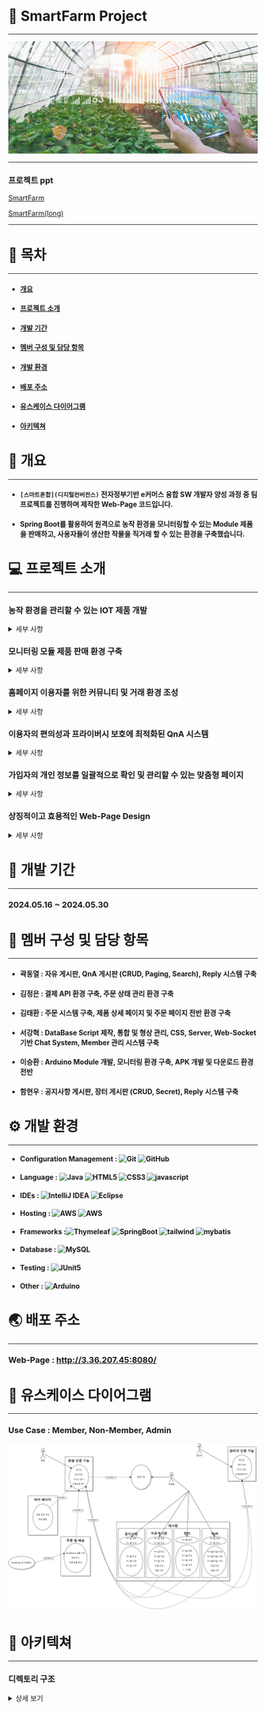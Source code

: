 # 🌿 SmartFarm Project
***
<img src="src/main/resources/static/img/mainImg.jpg" alt=""/>

***

### 프로젝트 ppt
[SmartFarm](/SmartFarm.pdf)

[SmartFarm(long)](/SmartFarm(long).pdf)

---

# 📑 목차
***
* #### [개요](#-개요)
* #### [프로젝트 소개](#-프로젝트-소개)
* #### [개발 기간](#-개발-기간)
* #### [멤버 구성 및 담당 항목](#-멤버-구성-및-담당-항목)
* #### [개발 환경](#-개발-환경)
* #### [배포 주소](#-배포-주소)
* #### [유스케이스 다이어그램](#-유스케이스-다이어그램)
* #### [아키텍쳐](#-아키텍쳐)


# 📒 개요
***
* #### `[스마트혼합](디지털컨버전스)` 전자정부기반 e커머스 융합 SW 개발자 양성 과정 중 팀 프로젝트를 진행하며 제작한 Web-Page 코드입니다.
* #### Spring Boot를 활용하여 원격으로 농작 환경을 모니터링할 수 있는 Module 제품을 판매하고, 사용자들이 생산한 작물을 직거래 할 수 있는 환경을 구축했습니다.


# 💻 프로젝트 소개
***
### 농작 환경을 관리할 수 있는 IOT 제품 개발
<details><summary> 세부 사항 </summary>

* 아두이노 보드를 기반으로 기초적인 IOT 기술을 접목하여 원격으로 농작 환경을 모니터링(온도, 습도, CCTV)할 수 있는 환경을 구축.


* 구매자에 한해 해당 항목들을 Web-Page 및 스마트폰 어플리케이션을 통해 확인할 수 있도록 연동 기능 지원.

</details>

### 모니터링 모듈 제품 판매 환경 구축
<details><summary> 세부 사항 </summary>

* SmartFarm Managing Module 제품을 구매할 수 있는 Web-Page 환경 구축.


* 제품을 구매한 이용자에 한정해 스마트폰 어플리케이션 다운로드 서비스 제공.


* 외부 API(KG이니시스)를 활용해 신용 카드 결제, 실시간 계좌 이체, 가상 계좌, 휴대폰 소액 결제 등의 다양한 결제 방식 지원.

</details>

### 홈페이지 이용자를 위한 커뮤니티 및 거래 환경 조성
<details><summary> 세부 사항 </summary>

* 농산, 원예 분야의 이용자들이 자유롭게 정보 및 의견을 교환할 수 있는 CRUD 기능 기반의 자유 게시판 환경 구축.


* 각 게시글의 ID에 종속되는 댓글 작성, 삭제 기능 구현.


* 직접 생산한 농산품을 카테고리 별로 분류해 사용자끼리 직접 거래할 수 있는 장터 게시판 환경 구축.


* 장터를 이용하는 구매자와 판매자 간에 원활한 소통을 보조하기 위한 Web-Socket 활용 1:1 비동기 Chat 기능 지원.

</details>

### 이용자의 편의성과 프라이버시 보호에 최적화된 QnA 시스템
<details><summary> 세부 사항 </summary>

* 제품 및 Web-Page 이용자의 문의사항에 관리자의 검증된 답변을 제공할 수 있는 게시판 환경 구축.


* 이용자의 정보 보호를 위한 비밀글 기능 지원.

</details>


### 가입자의 개인 정보를 일괄적으로 확인 및 관리할 수 있는 맞춤형 페이지
<details><summary> 세부 사항 </summary>

* 로그인한 세션의 정보와 DB상의 데이터를 비교해 개인 맞춤형으로 제공되는 정보 관리 페이지 환경.


* 비밀번호 초기화 시 랜덤한 난수형 임시 비밀번호 생성 및 발급으로 보안 강화.


* 사용자의 정보 보안을 위한 비밀번호 암호화 해싱 알고리즘(SHA-512) 적용.


* 거래 상대와 진행 중인 1:1 Chat Channel 일괄 조회 기능 제공.


* 구매한 상품의 실시간 주문 현황 확인 가능.

 </details>


### 상징적이고 효용적인 Web-Page Design
<details><summary> 세부 사항 </summary>

* 시각적 피로도를 최소화하기 위해 낮은 채도를 적용한 녹색 위주의 Design 구성.


* Web-Page의 목적성을 시각화한 다양한 형태의 자료 활용.

  </details>


# 📆 개발 기간
***
### 2024.05.16 ~ 2024.05.30


# 👥 멤버 구성 및 담당 항목
***
* #### 곽동열 : 자유 게시판, QnA 게시판 (CRUD, Paging, Search), Reply 시스템 구축
* #### 김정은 : 결제 API 환경 구축, 주문 상태 관리 환경 구축
* #### 김태환 : 주문 시스템 구축, 제품 상세 페이지 및 주문 페이지 전반 환경 구축
* #### 서강혁 : DataBase Script 제작, 통합 및 형상 관리, CSS, Server, Web-Socket 기반 Chat System, Member 관리 시스템 구축
* #### 이승환 : Arduino Module 개발, 모니터링 환경 구축, APK 개발 및 다운로드 환경 전반
* #### 함현우 : 공지사항 게시판, 장터 게시판 (CRUD, Secret), Reply 시스템 구축


# ⚙️ 개발 환경
***
* #### Configuration Management : ![Git](https://img.shields.io/badge/git-%23F05033.svg?style=for-the-badge&logo=git&logoColor=white) ![GitHub](https://img.shields.io/badge/github-%23121011.svg?style=for-the-badge&logo=github&logoColor=white)
* #### Language : ![Java](https://img.shields.io/badge/java-%23ED8B00.svg?style=for-the-badge&logo=openjdk&logoColor=white) ![HTML5](https://img.shields.io/badge/html5-%23E34F26.svg?style=for-the-badge&logo=html5&logoColor=white) ![CSS3](https://img.shields.io/badge/css3-%231572B6.svg?style=for-the-badge&logo=css3&logoColor=white) ![javascript](https://img.shields.io/badge/javascript-%23F7DF1E?style=for-the-badge&logo=javascript&logoColor=white)
* #### IDEs : ![IntelliJ IDEA](https://img.shields.io/badge/IntelliJIDEA-000000.svg?style=for-the-badge&logo=intellij-idea&logoColor=white) ![Eclipse](https://img.shields.io/badge/Eclipse-FE7A16.svg?style=for-the-badge&logo=Eclipse&logoColor=white)
* #### Hosting : ![AWS](https://img.shields.io/badge/amazonec2-%23FF9900?style=for-the-badge&logo=amazonec2&logoColor=white&logoSize=auto) ![AWS](https://img.shields.io/badge/docker-%232496ED?style=for-the-badge&logo=docker&logoColor=white&logoSize=auto)
* #### Frameworks :![Thymeleaf](https://img.shields.io/badge/Thymeleaf-%23005C0F.svg?style=for-the-badge&logo=Thymeleaf&logoColor=white) ![SpringBoot](https://img.shields.io/badge/springboot-6DB33F?style=for-the-badge&logo=springboot&logoColor=white) ![tailwind](https://img.shields.io/badge/tailwindcss-%2306B6D4?style=for-the-badge&logo=tailwindcss&logoColor=white&logoSize=auto) ![mybatis](https://img.shields.io/badge/mybatis-%23EE2624?style=for-the-badge&logo=mybatis&logoColor=white)
* #### Database : ![MySQL](https://img.shields.io/badge/mysql-4479A1.svg?style=for-the-badge&logo=mysql&logoColor=white)
* #### Testing : ![JUnit5](https://img.shields.io/badge/JUnit5-f5f5f5?style=for-the-badge&logo=junit5&logoColor=dc524a)
* #### Other : ![Arduino](https://img.shields.io/badge/-Arduino-00979D?style=for-the-badge&logo=Arduino&logoColor=white)


# 🌏 배포 주소
***
### Web-Page : http://3.36.207.45:8080/


# 🔧 유스케이스 다이어그램
*** 
### Use Case : Member, Non-Member, Admin
<img src="/src/main/resources/static/img/smartfarmuse.png">


# 📌 아키텍쳐
*** 
### 디렉토리 구조
<details>
  <summary>상세 보기</summary>
  <pre>
    <code>
📦src
 ┣ 📂main
 ┃ ┣ 📂java
 ┃ ┃ ┗ 📂com
 ┃ ┃ ┃ ┗ 📂itbank
 ┃ ┃ ┃ ┃ ┗ 📂smartFarm
 ┃ ┃ ┃ ┃ ┃ ┣ 📂aop
 ┃ ┃ ┃ ┃ ┃ ┃ ┣ 📜AopConfig.java // Spring AOP 설정 관리, 비밀번호 해싱을 위한 Aspect Bean 등록.
 ┃ ┃ ┃ ┃ ┃ ┃ ┣ 📜PasswordEncoder.java // SHA-512 해시 알고리즘을 사용, 비밀번호 해싱 후 반환.
 ┃ ┃ ┃ ┃ ┃ ┃ ┗ 📜PasswordHashAspect.java // 로그인, 회원가입, 회원 정보 수정 메서드 실행 이전에 해싱 기능 수행.
 ┃ ┃ ┃ ┃ ┃ ┣ 📂chat
 ┃ ┃ ┃ ┃ ┃ ┃ ┗ 📜WebSocketConfig.java // WebSocket 설정 관리, 중개, 전송, STOMP 엔드포인트 등록(실시간 교환).
 ┃ ┃ ┃ ┃ ┃ ┣ 📂components
 ┃ ┃ ┃ ┃ ┃ ┃ ┗ 📜Paging.java // 페이징 기능을 구현하기 위한 클래스. 요청 페이지와 총 게시물 수로 페이지 정보 계산 수행.
 ┃ ┃ ┃ ┃ ┃ ┣ 📂controller
 ┃ ┃ ┃ ┃ ┃ ┃ ┣ 📜BoardController.java // 게시판 및 댓글 전반 기능(CRUD) 구현 컨트롤러. 
 ┃ ┃ ┃ ┃ ┃ ┃ ┣ 📜ChatController.java // 채팅 화면 제어를 위한 컨트롤러.
 ┃ ┃ ┃ ┃ ┃ ┃ ┣ 📜DownloadController.java // 다운로드 페이지 출력, APK 다운로드를 위한 컨트롤러.
 ┃ ┃ ┃ ┃ ┃ ┃ ┣ 📜HomeController.java // Main 화면 출력을 위한 컨트롤러.
 ┃ ┃ ┃ ┃ ┃ ┃ ┣ 📜MemberController.java // 회원 관리 기능(로그인, 가입, 수정, 삭제, 정보 찾기 및 초기화) 구현 컨트롤러
 ┃ ┃ ┃ ┃ ┃ ┃ ┣ 📜MessageController.java // 메세지 수신과 전송을 위한 컨트롤러.
 ┃ ┃ ┃ ┃ ┃ ┃ ┗ 📜OrderController.java // 주문 정보 관리, 결제를 위한 컨트롤러.
 ┃ ┃ ┃ ┃ ┃ ┣ 📂interceptor
 ┃ ┃ ┃ ┃ ┃ ┃ ┣ 📜LoginInterceptor.java // 로그인이 필요한 작업 시, 비로그인인 경우 로그인 화면으로 리다이렉트.
 ┃ ┃ ┃ ┃ ┃ ┃ ┣ 📜NoticeInterceptor.java // 관리자 외 공지사항 글 작성 시도시 메세지 출력 및 로그인 화면으로 리다이렉트.
 ┃ ┃ ┃ ┃ ┃ ┃ ┣ 📜SecretInterceptor.java // 작성자와 관리자만 비밀글을 조회할 수 있도록 메세지 출력 및 리다이렉트. 
 ┃ ┃ ┃ ┃ ┃ ┃ ┗ 📜WebConfig.java // 인터셉터 매핑을 위한 설정 관리.
 ┃ ┃ ┃ ┃ ┃ ┣ 📂model
 ┃ ┃ ┃ ┃ ┃ ┃ ┣ 📜BoardDAO.java // 게시판 기능 관련 DB 접근 객체.
 ┃ ┃ ┃ ┃ ┃ ┃ ┣ 📜ChatDAO.java // 채팅 기능 관련 DB 접근 객체.
 ┃ ┃ ┃ ┃ ┃ ┃ ┣ 📜MemberDAO.java // 회원 관리 기능 관련 DB 접근 객체.
 ┃ ┃ ┃ ┃ ┃ ┃ ┗ 📜OrderDAO.java // 주문 기능 관련 DB 접근 객체.
 ┃ ┃ ┃ ┃ ┃ ┣ 📂service
 ┃ ┃ ┃ ┃ ┃ ┃ ┣ 📜BoardService.java // 게시판 기능 관련 비즈니스 로직 객체.
 ┃ ┃ ┃ ┃ ┃ ┃ ┣ 📜ChatService.java // 채팅 기능 관련 비즈니스 로직 객체.
 ┃ ┃ ┃ ┃ ┃ ┃ ┣ 📜DownloadService.java // 다운로드 기능 관련 비즈니스 로직 객체.
 ┃ ┃ ┃ ┃ ┃ ┃ ┣ 📜MemberService.java // 회원 관리 기능 관련 비즈니스 로직 객체.
 ┃ ┃ ┃ ┃ ┃ ┃ ┗ 📜OrderService.java // 주문 기능 관련 비즈니스 로직 객체.
 ┃ ┃ ┃ ┃ ┃ ┣ 📂vo
 ┃ ┃ ┃ ┃ ┃ ┃ ┣ 📜BoardVO.java // 게시판 기능 관련 DB 매핑 객체.
 ┃ ┃ ┃ ┃ ┃ ┃ ┣ 📜Board_TypeVO.java // 게시판 종류 관련 DB 매핑 객체.
 ┃ ┃ ┃ ┃ ┃ ┃ ┣ 📜CartVO.java // 장바구니 관련 DB 매핑 객체.
 ┃ ┃ ┃ ┃ ┃ ┃ ┣ 📜DeliveryVO.java // 배송 관련 DB 매핑 객체.
 ┃ ┃ ┃ ┃ ┃ ┃ ┣ 📜MemberVO.java // 회원 관련 DB 매핑 객체.
 ┃ ┃ ┃ ┃ ┃ ┃ ┣ 📜MessageVO.java // 메세지 관련 DB 매핑 객체.
 ┃ ┃ ┃ ┃ ┃ ┃ ┣ 📜OrderItemVO.java // 상품 주문 관련 DB 매핑 객체.
 ┃ ┃ ┃ ┃ ┃ ┃ ┣ 📜OrdersVO.java // 주문 상태 관련 DB 매핑 객체.
 ┃ ┃ ┃ ┃ ┃ ┃ ┗ 📜ReplyVO.java // 댓글 관련 DB 매핑 객체.
 ┃ ┃ ┃ ┃ ┃ ┗ 📜SmartFarmApplication.java // Spring Boot Application 진입점.
 ┃ ┗ 📂resources
 ┃ ┃ ┣ 📂mapper
 ┃ ┃ ┃ ┗ 📜board.xml // 게시판 기능 관련 매퍼.
 ┃ ┃ ┣ 📂META-INF
 ┃ ┃ ┃ ┗ 📜additional-spring-configuration-metadata.json
 ┃ ┃ ┣ 📂static
 ┃ ┃ ┃ ┣ 📂download
 ┃ ┃ ┃ ┃ ┗ 📜IoT.apk // 다운로드를 위한 APK 파일.
 ┃ ┃ ┃ ┗ 📂img
 ┃ ┃ ┃ ┃ ┣ 📜arduino.jpeg // 상품 페이지에 사용될 이미지.
 ┃ ┃ ┃ ┃ ┣ 📜community.jpeg // Web-Page 사용 이미지.
 ┃ ┃ ┃ ┃ ┣ 📜company.jpeg // Web-Page 사용 이미지.
 ┃ ┃ ┃ ┃ ┣ 📜logo.png // Web-Page 사용 이미지.
 ┃ ┃ ┃ ┃ ┣ 📜mainImg.jpg // Web-Page 사용 이미지.
 ┃ ┃ ┃ ┃ ┗ 📜mobileApp.png // Web-Page 사용 이미지.
 ┃ ┃ ┣ 📂templates
 ┃ ┃ ┃ ┣ 📂board
 ┃ ┃ ┃ ┃ ┣ 📜fBadd.html // 자유게시판 글 작성 시 출력되는 View.
 ┃ ┃ ┃ ┃ ┣ 📜freeBoard.html // 
 ┃ ┃ ┃ ┃ ┣ 📜freemarket.html // 
 ┃ ┃ ┃ ┃ ┣ 📜freemarket_view.html // 장터 상세 글 조회 시 출력되는 View.
 ┃ ┃ ┃ ┃ ┣ 📜freemarket_write.html // 장터 글 작성 시 출력되는 View.
 ┃ ┃ ┃ ┃ ┣ 📜list.html // 자유게시판 전체 글 조회 시 출력되는 View.
 ┃ ┃ ┃ ┃ ┣ 📜market.html // 장터 전체 글 조회 시 출력되는 View.
 ┃ ┃ ┃ ┃ ┣ 📜notice.html // 공지사항 전체 글 조회 시 출력되는 View.
 ┃ ┃ ┃ ┃ ┣ 📜notice_view.html // 공지사항 상세 글 조회 시 출력되는 View.
 ┃ ┃ ┃ ┃ ┣ 📜notice_write.html // 공지사항 글 작성 시 출력되는 View.
 ┃ ┃ ┃ ┃ ┣ 📜QnA.html // QnA 전체 글 조회 시 출력되는 View.
 ┃ ┃ ┃ ┃ ┣ 📜QnAadd.html // QnA 글 작성 시 출력되는 View.
 ┃ ┃ ┃ ┃ ┣ 📜QnA_view.html // QnA 상세 글 조회 시 출력되는 View.
 ┃ ┃ ┃ ┃ ┣ 📜replys.html // 댓글 출력을 위한 View.
 ┃ ┃ ┃ ┃ ┗ 📜view.html // 자유게시판 상세 글 조회 시 출력되는 View.
 ┃ ┃ ┃ ┣ 📂chat
 ┃ ┃ ┃ ┃ ┣ 📜chat.html // 1:1 채팅을 위한 View.
 ┃ ┃ ┃ ┃ ┗ 📜chatdesign.html // 1:1 채팅의 편의성 시각 자료를 위한 View.
 ┃ ┃ ┃ ┣ 📂member
 ┃ ┃ ┃ ┃ ┣ 📜findId.html // ID 찾기 시 출력되는 View.
 ┃ ┃ ┃ ┃ ┣ 📜findPw.html // PW 찾기 시 출력되는 View.
 ┃ ┃ ┃ ┃ ┣ 📜fintPw.html // 
 ┃ ┃ ┃ ┃ ┣ 📜login.html // 로그인 시 출력되는 View.
 ┃ ┃ ┃ ┃ ┣ 📜myPage.html // 로그인 후 Mypage 화면 접근 시 출력되는 View.
 ┃ ┃ ┃ ┃ ┣ 📜signUp.html // 회원 가입 시 출력되는 View.
 ┃ ┃ ┃ ┃ ┗ 📜update.html // 회원 정보 수정 시 출력되는 View.
 ┃ ┃ ┃ ┣ 📂pay
 ┃ ┃ ┃ ┃ ┣ 📜cart.html // 장바구니 접근 시 출력되는 View.
 ┃ ┃ ┃ ┃ ┣ 📜details.html // 제품 페이지 접근 시 출력되는 View.
 ┃ ┃ ┃ ┃ ┣ 📜market.html // 
 ┃ ┃ ┃ ┃ ┣ 📜Message.html // 상품 구매 상황에서 메세지 출력 및 리다이렉트를 위한 View.
 ┃ ┃ ┃ ┃ ┣ 📜newUpdate.html // 주문 정보 수정 시 출력되는 View.
 ┃ ┃ ┃ ┃ ┣ 📜order.html //
 ┃ ┃ ┃ ┃ ┣ 📜orderPrepare.html // 
 ┃ ┃ ┃ ┃ ┗ 📜orderStatus.html // 배송 정보 확인 시 출력되는 View.
 ┃ ┃ ┃ ┣ 📜company.html // 회사 소개 페이지 접근 시 출력되는 View.
 ┃ ┃ ┃ ┣ 📜download.html // 앱 다운로드 페이지 접근 시 출력되는 View.
 ┃ ┃ ┃ ┣ 📜footer.html // Web-Page 하단에 표시되는 View.
 ┃ ┃ ┃ ┣ 📜header.html // Web-Page 상단에 표시되는 View.
 ┃ ┃ ┃ ┣ 📜home.html // 메인 화면 접근 시 표시되는 View.
 ┃ ┃ ┃ ┗ 📜piece.html //
 ┃ ┃ ┗ 📜application.yml 
 ┗ 📂test
 ┃ ┗ 📂java
 ┃ ┃ ┗ 📂com
 ┃ ┃ ┃ ┗ 📂itbank
 ┃ ┃ ┃ ┃ ┗ 📂smartFarm
 ┃ ┃ ┃ ┃ ┃ ┣ 📂member
 ┃ ┃ ┃ ┃ ┃ ┃ ┣ 📜MemberControllerTest.java // 고객 정보 관리 컨트롤러 테스트 객체.
 ┃ ┃ ┃ ┃ ┃ ┃ ┣ 📜MemberServiceTest.java // 고객 정보 관련 비즈니스 로직 테스트 객체.
 ┃ ┃ ┃ ┃ ┃ ┃ ┗ 📜MemberTest.java // 테스트를 위한 임의 정보 입력 객체.
 ┃ ┃ ┃ ┃ ┃ ┗ 📜SmartFarmApplicationTests.java // Test Application 진입점.
</code>
</pre>
</details>



